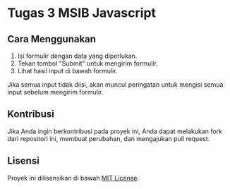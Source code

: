 # Tugas 3 MSIB Javascript

## Cara Menggunakan

1. Isi formulir dengan data yang diperlukan.
2. Tekan tombol "Submit" untuk mengirim formulir.
3. Lihat hasil input di bawah formulir.

Jika semua input tidak diisi, akan muncul peringatan untuk mengisi semua input sebelum mengirim formulir.

## Kontribusi

Jika Anda ingin berkontribusi pada proyek ini, Anda dapat melakukan fork dari repositori ini, membuat perubahan, dan mengajukan pull request.

## Lisensi

Proyek ini dilisensikan di bawah [MIT License](LICENSE).
